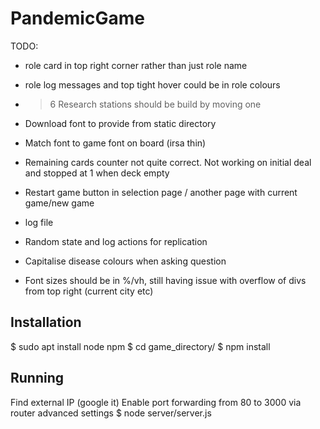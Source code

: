 # PandemicGame

TODO:
* role card in top right corner rather than just role name
* role log messages and top tight hover could be in role colours
* > 6 Research stations should be build by moving one
* Download font to provide from static directory
* Match font to game font on board (irsa thin)

* Remaining cards counter not quite correct. Not working on initial deal and stopped at 1 when deck empty

* Restart game button in selection page / another page with current game/new game

* log file
* Random state and log actions for replication

* Capitalise disease colours when asking question

* Font sizes should be in %/vh, still having issue with overflow of divs from top right (current city etc)

## Installation

$ sudo apt install node npm
$ cd game_directory/
$ npm install

## Running

Find external IP (google it)
Enable port forwarding from 80 to 3000 via router advanced settings
$ node server/server.js

